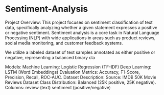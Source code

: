 # Sentiment-Analysis

Project Overview:
This project focuses on sentiment classification of text data, specifically analyzing whether a given statement expresses a positive or negative sentiment. Sentiment analysis is a core task in Natural Language Processing (NLP) with wide applications in areas such as product reviews, social media monitoring, and customer feedback systems.

We utilize a labeled dataset of text samples annotated as either positive or negative, representing a balanced binary cla

Models:
Machine Learning: Logistic Regression (TF-IDF)
Deep Learning: LSTM (Word Embeddings)
Evaluation Metrics: Accuracy, F1-Score, Precision, Recall, ROC-AUC.
Dataset Description:
Source: IMDB 50K Movie Reviews Dataset
Class Distribution: Balanced (25K positive, 25K negative).
Columns:
review (text)
sentiment (positive/negative)
